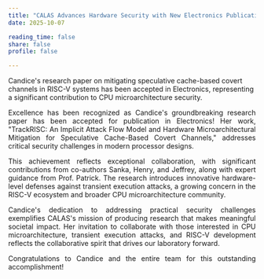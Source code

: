 ```yaml
---
title: "CALAS Advances Hardware Security with New Electronics Publication"
date: 2025-10-07

reading_time: false
share: false
profile: false

---
```

Candice's research paper on mitigating speculative cache-based covert channels in RISC-V systems has been accepted in Electronics, representing a significant contribution to CPU microarchitecture security.
<!--more-->

<div style="text-align: justify">
Excellence has been recognized as Candice's groundbreaking research paper has been accepted for publication in Electronics! Her work, "TrackRISC: An Implicit Attack Flow Model and Hardware Microarchitectural Mitigation for Speculative Cache-Based Covert Channels," addresses critical security challenges in modern processor designs.

This achievement reflects exceptional collaboration, with significant contributions from co-authors Sanka, Henry, and Jeffrey, along with expert guidance from Prof. Patrick. The research introduces innovative hardware-level defenses against transient execution attacks, a growing concern in the RISC-V ecosystem and broader CPU microarchitecture community.

Candice's dedication to addressing practical security challenges exemplifies CALAS's mission of producing research that makes meaningful societal impact. Her invitation to collaborate with those interested in CPU microarchitecture, transient execution attacks, and RISC-V development reflects the collaborative spirit that drives our laboratory forward.

Congratulations to Candice and the entire team for this outstanding accomplishment!
</div>